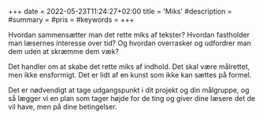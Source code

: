 +++
date = 2022-05-23T11:24:27+02:00
title = 'Miks'
#description =
#summary =
#pris =
#keywords =
+++


Hvordan sammensætter man det rette miks af tekster? Hvordan fastholder man læsernes interesse over tid? Og hvordan overrasker og udfordrer man dem uden at skræmme dem væk?

Det handler om at skabe det rette miks af indhold. Det skal være målrettet, men ikke ensformigt. Det er lidt af en kunst som ikke kan sættes på formel.

Det er nødvendigt at tage udgangspunkt i dit projekt og din målgruppe, og så lægger vi en plan som tager højde for de ting og giver dine læsere det de vil have, men på dine betingelser.
